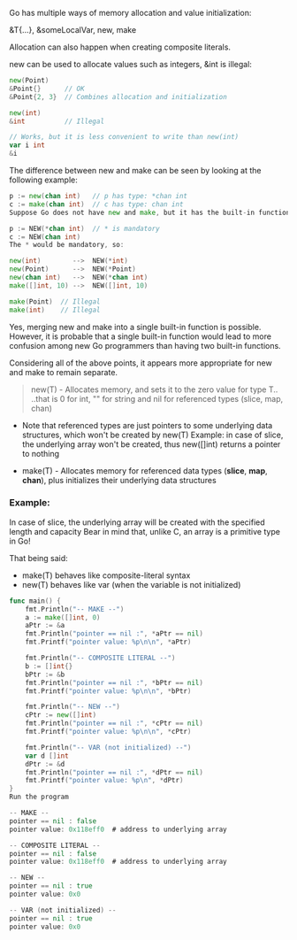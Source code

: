 Go has multiple ways of memory allocation and value initialization:

&T{...}, &someLocalVar, new, make

Allocation can also happen when creating composite literals.

new can be used to allocate values such as integers, &int is illegal:

```go
new(Point)
&Point{}      // OK
&Point{2, 3}  // Combines allocation and initialization

new(int)
&int          // Illegal

// Works, but it is less convenient to write than new(int)
var i int
&i
```
The difference between new and make can be seen by looking at the following example:

```go
p := new(chan int)   // p has type: *chan int
c := make(chan int)  // c has type: chan int
Suppose Go does not have new and make, but it has the built-in function NEW. Then the example code would look like this:

p := NEW(*chan int)  // * is mandatory
c := NEW(chan int)
The * would be mandatory, so:

new(int)        -->  NEW(*int)
new(Point)      -->  NEW(*Point)
new(chan int)   -->  NEW(*chan int)
make([]int, 10) -->  NEW([]int, 10)

make(Point)  // Illegal
make(int)    // Illegal
```

Yes, merging new and make into a single built-in function is possible. However, it is probable that a single built-in function would lead to more confusion among new Go programmers than having two built-in functions.

Considering all of the above points, it appears more appropriate for new and make to remain separate.

> new(T) - Allocates memory, and sets it to the zero value for type T..
..that is 0 for int, "" for string and nil for referenced types (slice, map, chan)

- Note that referenced types are just pointers to some underlying data structures, which won't be created by new(T)
Example: in case of slice, the underlying array won't be created, thus new([]int) returns a pointer to nothing


- make(T) - Allocates memory for referenced data types (**slice**, **map**, **chan**), plus initializes their underlying data structures

### Example:
In case of slice, the underlying array will be created with the specified length and capacity
Bear in mind that, unlike C, an array is a primitive type in Go!

That being said:
- make(T) behaves like composite-literal syntax
- new(T) behaves like var (when the variable is not initialized)
```go 
func main() {
    fmt.Println("-- MAKE --")
    a := make([]int, 0)
    aPtr := &a
    fmt.Println("pointer == nil :", *aPtr == nil)
    fmt.Printf("pointer value: %p\n\n", *aPtr)

    fmt.Println("-- COMPOSITE LITERAL --")
    b := []int{}
    bPtr := &b
    fmt.Println("pointer == nil :", *bPtr == nil)
    fmt.Printf("pointer value: %p\n\n", *bPtr)

    fmt.Println("-- NEW --")
    cPtr := new([]int)
    fmt.Println("pointer == nil :", *cPtr == nil)
    fmt.Printf("pointer value: %p\n\n", *cPtr)

    fmt.Println("-- VAR (not initialized) --")
    var d []int
    dPtr := &d
    fmt.Println("pointer == nil :", *dPtr == nil)
    fmt.Printf("pointer value: %p\n", *dPtr)
}
Run the program

-- MAKE --
pointer == nil : false
pointer value: 0x118eff0  # address to underlying array

-- COMPOSITE LITERAL --
pointer == nil : false
pointer value: 0x118eff0  # address to underlying array

-- NEW --
pointer == nil : true
pointer value: 0x0

-- VAR (not initialized) --
pointer == nil : true
pointer value: 0x0

```